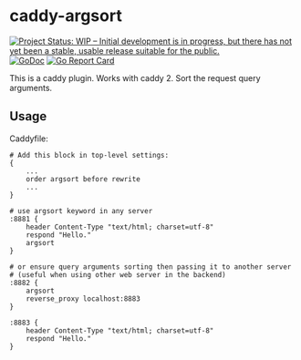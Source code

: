 # caddy-argsort

[![Project Status: WIP – Initial development is in progress, but there has not yet been a stable, usable release suitable for the public.](https://www.repostatus.org/badges/latest/wip.svg)](https://www.repostatus.org/#wip)
[![GoDoc](http://img.shields.io/badge/godoc-reference-blue.svg)](https://pkg.go.dev/github.com/teodorescuserban/caddy-argsort)
[![Go Report Card](https://goreportcard.com/badge/github.com/teodorescuserban/caddy-argsort)](https://goreportcard.com/report/github.com/teodorescuserban/caddy-argsort)

This is a caddy plugin. Works with caddy 2.
Sort the request query arguments.

## Usage

Caddyfile:

```caddyfile
# Add this block in top-level settings:
{
    ...
    order argsort before rewrite
    ...
}

# use argsort keyword in any server
:8881 {
    header Content-Type "text/html; charset=utf-8"
    respond "Hello."
    argsort
}

# or ensure query arguments sorting then passing it to another server
# (useful when using other web server in the backend)
:8882 {
    argsort
    reverse_proxy localhost:8883
}

:8883 {
    header Content-Type "text/html; charset=utf-8"
    respond "Hello."
}
```
